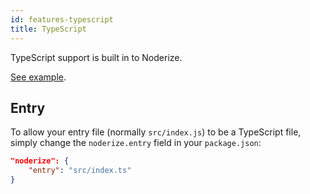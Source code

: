 ```yaml
---
id: features-typescript
title: TypeScript
---
```


TypeScript support is built in to Noderize.

[See example](https://github.com/Cretezy/noderize/tree/master/examples/basic-typescript).

## Entry

To allow your entry file (normally `src/index.js`) to be a TypeScript file, simply change the `noderize.entry` field in your `package.json`:

```json
"noderize": {
    "entry": "src/index.ts"
}
```



